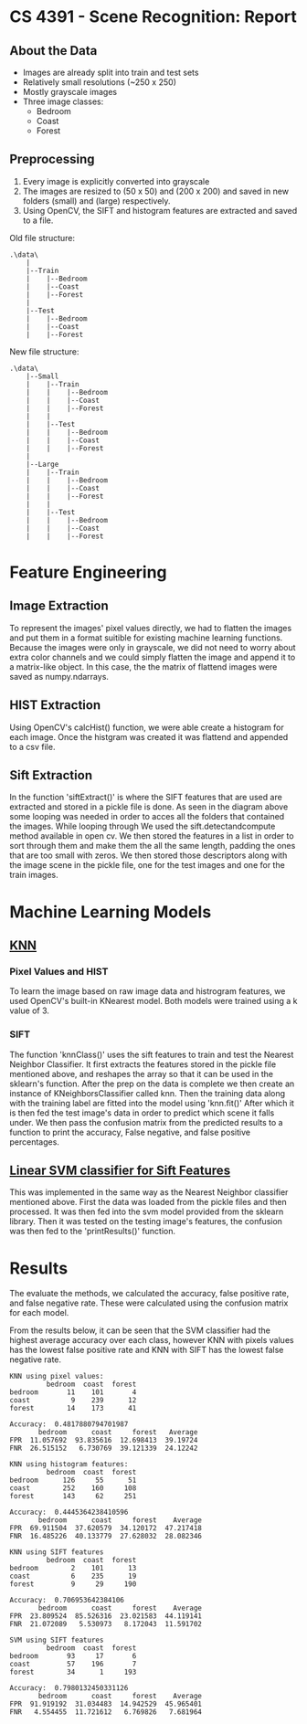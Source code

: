 # CS 4391 - Scene Recognition: Report

## About the Data 

 - Images are already split into train and test sets
 - Relatively small resolutions (~250 x 250)
 - Mostly grayscale images
 - Three image classes:
   * Bedroom
   * Coast
   * Forest

## Preprocessing
 1. Every image is explicitly converted into grayscale
 2. The images are resized to (50 x 50) and (200 x 200) and saved in new folders (small) and (large) respectively.
 3. Using OpenCV, the SIFT and histogram features are extracted and saved to a file.



Old file structure:
```
.\data\
    |
    |--Train
    |    |--Bedroom
    |    |--Coast
    |    |--Forest
    |
    |--Test
    |    |--Bedroom
    |    |--Coast
    |    |--Forest
```
New file structure:
```
.\data\
    |--Small
    |    |--Train
    |    |    |--Bedroom
    |    |    |--Coast
    |    |    |--Forest
    |    |
    |    |--Test
    |    |    |--Bedroom
    |    |    |--Coast
    |    |    |--Forest
    |
    |--Large
    |    |--Train
    |    |    |--Bedroom
    |    |    |--Coast
    |    |    |--Forest
    |    |
    |    |--Test
    |    |    |--Bedroom
    |    |    |--Coast
    |    |    |--Forest
```
# Feature Engineering

## Image Extraction
To represent the images' pixel values directly, we had to flatten the images and put them in a format suitible for existing machine learning functions. Because the images were only in grayscale, we did not need to worry about extra color channels and we could simply flatten the image and append it to a matrix-like object. In this case, the the matrix of flattend images were saved as numpy.ndarrays.
## HIST Extraction
Using OpenCV's calcHist() function, we were able create a histogram for each image. Once the histgram was created it was flattend and appended to a csv file.
## Sift Extraction
In the function 'siftExtract()' is where the SIFT features that are used are extracted and stored in a pickle file is done. As seen in the diagram above some looping was needed in order to acces all the folders that contained the images. While looping through We used the sift.detectandcompute method available in open cv. We then stored the features in a list in order to sort through them and make them the all the same length, padding the ones that are too small with zeros. We then stored those descriptors along with the image scene in the pickle file, one for the test images and one for the train images.

# Machine Learning Models
## <u>KNN</u>
### Pixel Values and HIST
To learn the image based on raw image data and histrogram features, we used OpenCV's built-in KNearest model. Both models were trained using a k value of 3.
### SIFT
The function 'knnClass()' uses the sift features to train and test the Nearest Neighbor Classifier. It first extracts the features stored in the pickle file mentioned above, and reshapes the array so that it can be used in the sklearn's function. After the prep on the data is complete we then create an instance of KNeighborsClassifier called knn. Then the training data along with the training label are fitted into the model using 'knn.fit()' After which it is then fed the test image's data in order to predict which scene it falls under. We then pass the confusion matrix from the predicted results to a function to print the accuracy, False negative, and false positive percentages. 
## <u>Linear SVM classifier for Sift Features</u>
This was implemented in the same way as the Nearest Neighbor classifier mentioned above. First the data was loaded from the pickle files and then processed. It was then fed into the svm model provided from the sklearn library. Then it was tested on the testing image's features, the confusion was then fed to the 'printResults()' function. 
# Results 
The evaluate the methods, we calculated the accuracy, false positive rate, and false negative rate. These were calculated using the confusion matrix for each model.

From the results below, it can be seen that the SVM classifier had the highest average accuracy over each class, however KNN with pixels values has the lowest false positive rate and KNN with SIFT has the lowest false negative rate.
```
KNN using pixel values:
         bedroom  coast  forest
bedroom       11    101       4
coast          9    239      12
forest        14    173      41

Accuracy:  0.4817880794701987
       bedroom      coast     forest   Average
FPR  11.057692  93.835616  12.698413  39.19724
FNR  26.515152   6.730769  39.121339  24.12242

KNN using histogram features:
         bedroom  coast  forest
bedroom      126     55      51
coast        252    160     108
forest       143     62     251

Accuracy:  0.4445364238410596
       bedroom      coast     forest    Average
FPR  69.911504  37.620579  34.120172  47.217418
FNR  16.485226  40.133779  27.628032  28.082346

KNN using SIFT features
         bedroom  coast  forest
bedroom        2    101      13
coast          6    235      19
forest         9     29     190

Accuracy:  0.706953642384106
       bedroom      coast     forest    Average
FPR  23.809524  85.526316  23.021583  44.119141
FNR  21.072089   5.530973   8.172043  11.591702

SVM using SIFT features
         bedroom  coast  forest
bedroom       93     17       6
coast         57    196       7
forest        34      1     193

Accuracy:  0.7980132450331126
       bedroom      coast     forest    Average
FPR  91.919192  31.034483  14.942529  45.965401
FNR   4.554455  11.721612   6.769826   7.681964
```